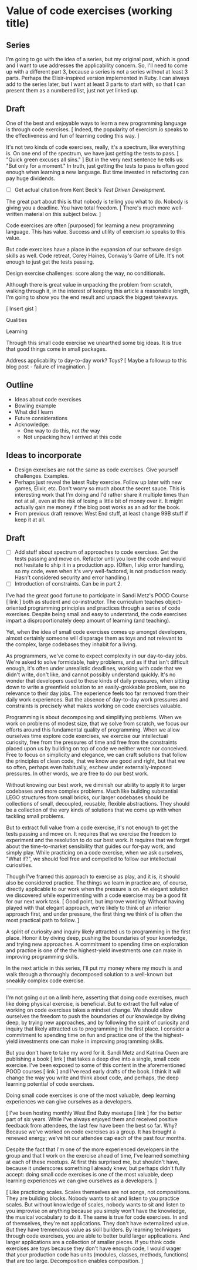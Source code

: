 # Value of code exercises (working title)

## Series

I'm going to go with the idea of a series, but my original post, which is good
and I want to use addresses the applicability concern. So, I'll need to come up
with a different part 3, because a series is not a series without at least 3
parts. Perhaps the Elixir-inspired version implemented in Ruby. I can always add
to the series later, but I want at least 3 parts to start with, so that I can
present them as a numbered list, just not yet linked up.

## Draft

One of the best and enjoyable ways to learn a new programming language is
through code exercises. [ Indeed, the popularity of exercism.io speaks to the
effectiveness and fun of learning coding this way. ]

It's not two kinds of code exercises, really, it's a spectrum, like everything
is. On one end of the spectrum, we have just getting the tests to pass. [ "Quick
green excuses all sins." ] But in the very next sentence he tells us: "But only
for a moment." In truth, just getting the tests to pass is often good enough
when learning a new language. But time invested in refactoring can pay huge
dividends.

- [ ] Get actual citation from Kent Beck's _Test Driven Development_.

The great part about this is that nobody is telling you what to do. Nobody is
giving you a deadline. You have total freedom. [ There's much more well-written
material on this subject below. ]

Code exercises are often [purposed] for learning a new programming language.
This has value. Success and utility of exercism.io speaks to this value.

But code exercises have a place in the expansion of our software design skills
as well. Code retreat, Corey Haines, Conway's Game of Life. It's not enough to
just get the tests passing.

Design exercise challenges: score along the way, no conditionals.

Although there is great value in unpacking the problem from scratch, walking
through it, in the interest of keeping this article a reasonable length, I'm
going to show you the end result and unpack the biggest takeways.

[ Insert gist ]

Qualities

Learning

Through this small code exercise we unearthed some big ideas. It is true that
good things come in small packages.

Address applicability to day-to-day work? Toys? [ Maybe a followup to this blog
post - failure of imagination. ]

## Outline

- Ideas about code exercises
- Bowling example
- What did I learn
- Future considerations
- Acknowledge:
  - One way to do this, not *the* way
  - Not unpacking how I arrived at this code

## Ideas to incorporate

- Design exercises are not the same as code exercises. Give yourself challenges.
  Examples.
- Perhaps just reveal the latest Ruby exercise. Follow up later with new games,
  Elixir, etc. Don't worry so much about the secret sauce. This is interesting
  work that I'm doing and I'd rather share it multiple times than not at all,
  even at the risk of losing a little bit of money over it. It might actually
  gain me money if the blog post works as an ad for the book.
- From previous draft remove: West End stuff, at least change 99B stuff if keep
  it at all.

## Draft

- [ ] Add stuff about spectrum of approaches to code exercises. Get the tests
  passing and move on. Refactor until you love the code and would not hesitate
  to ship it in a production app. (Often, I skip error handling, so my code,
  even when it's very well-factored, is not production ready. Hasn't considered
  security and error handling.)
- [ ] Introduction of constraints. Can be in part 2.

I've had the great good fortune to participate in Sandi Metz's POOD Course [
link ] both as student and co-instructor. The curriculum teaches object-oriented
programming principles and practices through a series of code exercises. Despite
being small and easy to understand, the code exercises impart a
disproportionately deep amount of learning (and teaching).

Yet, when the idea of small code exercises comes up amongst developers, almost
certainly someone will disparage them as toys and not relevant to the complex,
large codebases they inhabit for a living.

As programmers, we've come to expect complexity in our day-to-day jobs. We're
asked to solve formidable, hairy problems, and as if that isn't difficult
enough, it's often under unrealistic deadlines, working with code that we didn't
write, don't like, and cannot possibly understand quickly. It's no wonder that
developers used to these kinds of daily pressures, when sitting down to write a
greenfield solution to an easily-grokkable problem, see no relevance to their
day jobs. The experience feels too far removed from their daily work
experiences. But the absence of day-to-day work pressures and constraints is
precisely what makes working on code exercises valuable.

Programming is about decomposing and simplifying problems. When we work on
problems of modest size, that we solve from scratch, we focus our efforts around
this fundamental quality of programming. When we allow ourselves time explore
code exercises, we exercise our intellectual curiosity, free from the pressures
of time and free from the constraints placed upon us by building on top of code
we neither wrote nor conceived. Free to focus on simplicity and elegance, we can
craft solutions that follow the principles of clean code, that we know are good
and right, but that we so often, perhaps even habitually, eschew under
externally-imposed pressures. In other words, we are free to do our best work.

Without knowing our best work, we diminish our ability to apply it to larger
codebases and more complex problems. Much like building substantial LEGO
structures from small bricks, our larger codebases should be collections of
small, decoupled, reusable, flexible abstractions. They should be a collection
of the very kinds of solutions that we come up with when tackling small
problems.

But to extract full value from a code exercise, it's not enough to get the tests
passing and move on. It requires that we exercise the freedom to experiment and
the resolution to do our best work. It requires that we forget about the
time-to-market sensibility that guides our for-pay work, and simply play. While
practicing on a code exercise, when we ask ourselves, "What if?", we should feel
free and compelled to follow our intellectual curiosities.

Though I've framed this approach to exercise as play, and it is, it should also
be considered practice. The things we learn in practice are, of course, directly
applicable to our work when the pressure is on. An elegant solution we
discovered while experimenting with a code exercise may be a good fit for our
next work task. [ Good point, but improve wording: Without having played with
that elegant approach, we're likely to think of an inferior approach first, and
under pressure, the first thing we think of is often the most practical path to
follow. ]

A spirit of curiosity and inquiry likely attracted us to programming in the
first place.  Honor it by diving deep, pushing the boundaries of your knowledge,
and trying new approaches. A commitment to spending time on exploration and
practice is one of the the highest-yield investments one can make in improving
programming skills.

In the next article in this series, I'll put my money where my mouth is and walk
through a thoroughly decomposed solution to a well-known but sneakily complex
code exercise.

---

I'm not going out on a limb here, asserting that doing code exercises, much like
doing physical exercise, is beneficial. But to extract the full value of working
on code exercises takes a mindset change. We should allow ourselves the freedom
to push the boundaries of our knowledge by diving deep, by trying new
approaches, and by following the spirit of curiosity and inquiry that likely
attracted us to programming in the first place. I consider a commitment to
spending time on fun and practice one of the the highest-yield investments one
can make in improving programming skills.

But you don't have to take my word for it. Sandi Metz and Katrina Owen are
publishing a book [ link ] that takes a deep dive into a single, small code
exercise. I've been exposed to some of this content in the aforementioned POOD
courses [ link ] and I've read early drafts of the book. I think it will change
the way you write and think about code, and perhaps, the deep learning potential
of code exercises.

Doing small code exercises is one of the most valuable, deep learning
experiences we can give ourselves as a developers.

[ I've been hosting monthly West End Ruby meetups [ link ] for the better part of
six years. While I've always enjoyed them and received positive feedback from
attendees, the last few have been the best so far. Why? Because we've worked on
code exercises as a group. It has brought a renewed energy; we've hit our
attendee cap each of the past four months.

Despite the fact that I'm one of the more experienced developers in the group
and that I work on the exercise ahead of time, I've learned something at each of
these meetups. At first this surprised me, but shouldn't have, because it
underscores something I already knew, but perhaps didn't fully accept: doing
small code exercises is one of the most valuable, deep learning experiences we
can give ourselves as a developers. ]

[ Like practicing scales. Scales themselves are not songs, not compositions. They
are building blocks. Nobody wants to sit and listen to you practice scales. But
without knowledge of scales, nobody wants to sit and listen to you improvise on
anything because you simply won't have the knowledge, the musical vocabulary to
do it. The same is true for code exercises. In and of themselves, they're not
applications. They don't have externalized value. But they have tremendous value
as skill builders. By learning techniques through code exercises, you are able
to better build larger applications. And larger applications are a collection of
smaller pieces. If you think code exercises are toys because they don't have
enough code, I would wager that your production code has units (modules,
classes, methods, functions) that are too large. Decomposition enables
composition. ]
